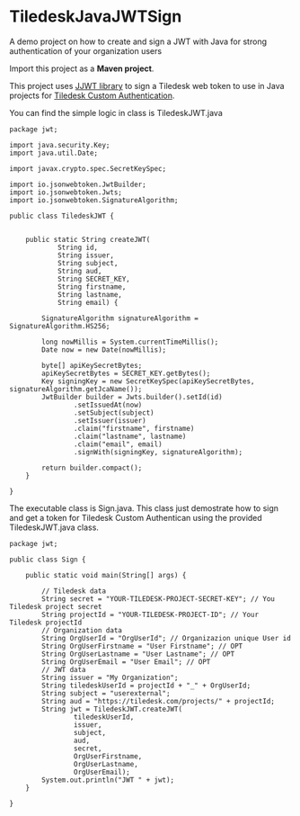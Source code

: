 # TiledeskJavaJWTSign
A demo project on how to create and sign a JWT with Java for strong authentication of your organization users 

Import this project as a **Maven project**.

This project uses [JJWT library](https://github.com/jwtk/jjwt) to sign a Tiledesk web token to use in Java projects for [Tiledesk Custom Authentication](https://developer.tiledesk.com/apis/authentication).

You can find the simple logic in class is TiledeskJWT.java

```
package jwt;

import java.security.Key;
import java.util.Date;

import javax.crypto.spec.SecretKeySpec;

import io.jsonwebtoken.JwtBuilder;
import io.jsonwebtoken.Jwts;
import io.jsonwebtoken.SignatureAlgorithm;

public class TiledeskJWT {

    
    public static String createJWT(
    		String id,
    		String issuer,
    		String subject,
    		String aud,
    		String SECRET_KEY,
    		String firstname,
    		String lastname,
    		String email) {

        SignatureAlgorithm signatureAlgorithm = SignatureAlgorithm.HS256;

        long nowMillis = System.currentTimeMillis();
        Date now = new Date(nowMillis);
        
        byte[] apiKeySecretBytes;
        apiKeySecretBytes = SECRET_KEY.getBytes();
        Key signingKey = new SecretKeySpec(apiKeySecretBytes, signatureAlgorithm.getJcaName());
        JwtBuilder builder = Jwts.builder().setId(id)
                .setIssuedAt(now)
                .setSubject(subject)
                .setIssuer(issuer)
                .claim("firstname", firstname)
                .claim("lastname", lastname)
                .claim("email", email)
                .signWith(signingKey, signatureAlgorithm);

        return builder.compact();
    }

}
```

The executable class is Sign.java. This class just demostrate how to sign and get a token for Tiledesk Custom Authentican using the provided TiledeskJWT.java class.

```
package jwt;

public class Sign {

	public static void main(String[] args) {
		
		// Tiledesk data
		String secret = "YOUR-TILEDESK-PROJECT-SECRET-KEY"; // You Tiledesk project secret
		String projectId = "YOUR-TILEDESK-PROJECT-ID"; // Your Tiledesk projectId
		// Organization data
		String OrgUserId = "OrgUserId"; // Organizazion unique User id
		String OrgUserFirstname = "User Firstname"; // OPT
		String OrgUserLastname = "User Lastname"; // OPT
		String OrgUserEmail = "User Email"; // OPT
		// JWT data
		String issuer = "My Organization";
		String tiledeskUserId = projectId + "_" + OrgUserId;
		String subject = "userexternal";
		String aud = "https://tiledesk.com/projects/" + projectId;
		String jwt = TiledeskJWT.createJWT(
				tiledeskUserId,
				issuer,
				subject,
				aud,
				secret,
				OrgUserFirstname,
				OrgUserLastname,
				OrgUserEmail);
		System.out.println("JWT " + jwt);
	}

}
```


